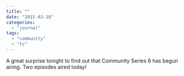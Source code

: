 ```yaml
---
title: ""
date: "2015-03-18"
categories: 
  - "journal"
tags: 
  - "community"
  - "tv"
---
```


A great surprise tonight to find out that Community Series 6 has begun airing. Two episodes aired today!
